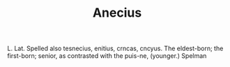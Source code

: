 ---
title: Anecius
permalink: "/definitions/anecius.html"
body: L. Lat. Spelled also tesnecius, enitius, crncas, cncyus. The eldest-born; the
  first-born; senior, as contrasted with the puis-ne, (younger.) Spelman
published_at: '2018-07-07'
layout: post
---